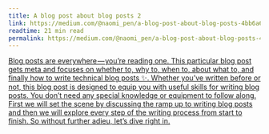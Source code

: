 ```yaml
---
title: A blog post about blog posts 2
link: https://medium.com/@naomi_pen/a-blog-post-about-blog-posts-4bb6a6ce0772
readtime: 21 min read
permalink: https://medium.com/@naomi_pen/a-blog-post-about-blog-posts-4bb6a6ce0772
---
```


[Blog posts are everywhere — you’re reading one. This particular blog post gets meta and focuses on whether to, why to, when to, about what to, and finally how to write technical blog posts ✨. Whether you’ve written before or not, this blog post is designed to equip you with useful skills for writing blog posts. You don’t need any special knowledge or equipment to follow along. First we will set the scene by discussing the ramp up to writing blog posts and then we will explore every step of the writing process from start to finish. So without further adieu, let’s dive right in.](https://medium.com/@naomi_pen/a-blog-post-about-blog-posts-4bb6a6ce0772)

